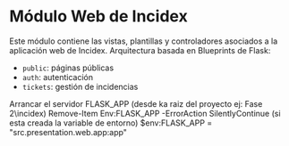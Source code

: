 # Módulo Web de Incidex

Este módulo contiene las vistas, plantillas y controladores asociados a la aplicación web de Incidex.
Arquitectura basada en Blueprints de Flask:
- `public`: páginas públicas
- `auth`: autenticación
- `tickets`: gestión de incidencias

Arrancar el servidor FLASK_APP (desde ka raiz del proyecto ej: Fase 2\incidex)
Remove-Item Env:FLASK_APP -ErrorAction SilentlyContinue (si esta creada la variable de entorno)
$env:FLASK_APP = "src.presentation.web.app:app"